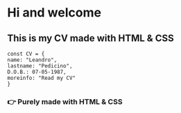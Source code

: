# Hi and welcome
## This is my CV made with HTML & CSS

```
const CV = {
name: "Leandro",
lastname: "Pedicino",
D.O.B.: 07-05-1987,
moreinfo: "Read my CV"
}
```

### :point_right: Purely made with HTML & CSS
